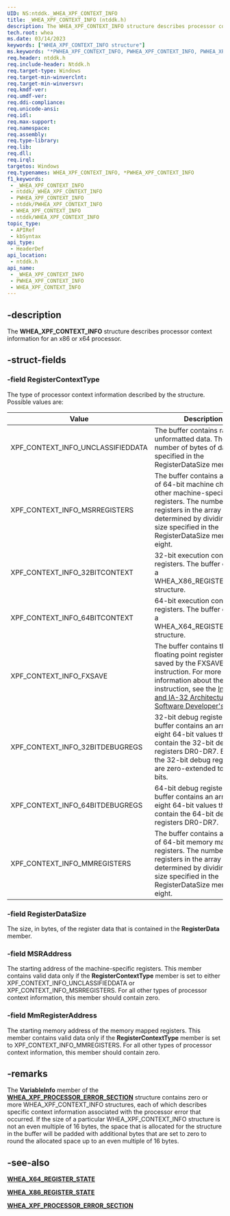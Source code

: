```yaml
---
UID: NS:ntddk._WHEA_XPF_CONTEXT_INFO
title: _WHEA_XPF_CONTEXT_INFO (ntddk.h)
description: The WHEA_XPF_CONTEXT_INFO structure describes processor context information for an x86 or x64 processor.
tech.root: whea
ms.date: 03/14/2023
keywords: ["WHEA_XPF_CONTEXT_INFO structure"]
ms.keywords: "*PWHEA_XPF_CONTEXT_INFO, PWHEA_XPF_CONTEXT_INFO, PWHEA_XPF_CONTEXT_INFO structure pointer [WHEA Drivers and Applications], WHEA_XPF_CONTEXT_INFO, WHEA_XPF_CONTEXT_INFO structure [WHEA Drivers and Applications], _WHEA_XPF_CONTEXT_INFO, ntddk/PWHEA_XPF_CONTEXT_INFO, ntddk/WHEA_XPF_CONTEXT_INFO, whea.whea_xpf_context_info, whearef_3e1bae81-9b21-4b0c-bd86-b957afb95713.xml"
req.header: ntddk.h
req.include-header: Ntddk.h
req.target-type: Windows
req.target-min-winverclnt:
req.target-min-winversvr: 
req.kmdf-ver: 
req.umdf-ver: 
req.ddi-compliance: 
req.unicode-ansi: 
req.idl: 
req.max-support: 
req.namespace: 
req.assembly: 
req.type-library: 
req.lib: 
req.dll: 
req.irql: 
targetos: Windows
req.typenames: WHEA_XPF_CONTEXT_INFO, *PWHEA_XPF_CONTEXT_INFO
f1_keywords:
 - _WHEA_XPF_CONTEXT_INFO
 - ntddk/_WHEA_XPF_CONTEXT_INFO
 - PWHEA_XPF_CONTEXT_INFO
 - ntddk/PWHEA_XPF_CONTEXT_INFO
 - WHEA_XPF_CONTEXT_INFO
 - ntddk/WHEA_XPF_CONTEXT_INFO
topic_type:
 - APIRef
 - kbSyntax
api_type:
 - HeaderDef
api_location:
 - ntddk.h
api_name:
 - _WHEA_XPF_CONTEXT_INFO
 - PWHEA_XPF_CONTEXT_INFO
 - WHEA_XPF_CONTEXT_INFO
---
```


## -description

The **WHEA_XPF_CONTEXT_INFO** structure describes processor context information for an x86 or x64 processor.

## -struct-fields

### -field RegisterContextType

The type of processor context information described by the structure. Possible values are:

|Value  |Description  |
|---------|---------|
|XPF_CONTEXT_INFO_UNCLASSIFIEDDATA     |    The buffer contains raw unformatted data. The number of bytes of data is specified in the RegisterDataSize member.     |
|XPF_CONTEXT_INFO_MSRREGISTERS     |    The buffer contains an array of 64-bit machine check and other machine-specific registers. The number of registers in the array is determined by dividing the size specified in the RegisterDataSize member by eight.     |
| XPF_CONTEXT_INFO_32BITCONTEXT  | 32-bit execution context registers. The buffer contains a WHEA_X86_REGISTER_STATE structure.  |
|  XPF_CONTEXT_INFO_64BITCONTEXT | 64-bit execution context registers. The buffer contains a WHEA_X64_REGISTER_STATE structure. |
| XPF_CONTEXT_INFO_FXSAVE  |  The buffer contains the floating point registers as saved by the FXSAVE instruction. For more information about the FXSAVE instruction, see the  [Intel 64 and IA-32 Architectures Software Developer's Manual](https://www.intel.com/content/www/us/en/developer/articles/technical/intel-sdm.html). |
|  XPF_CONTEXT_INFO_32BITDEBUGREGS | 32-bit debug registers. The buffer contains an array of eight 64-bit values that contain the 32-bit debug registers DR0-DR7. Each of the 32-bit debug registers are zero-extended to 64-bits.  |
| XPF_CONTEXT_INFO_64BITDEBUGREGS  | 64-bit debug registers. The buffer contains an array of eight 64-bit values that contain the 64-bit debug registers DR0-DR7.  |
| XPF_CONTEXT_INFO_MMREGISTERS  | The buffer contains an array of 64-bit memory mapped registers. The number of registers in the array is determined by dividing the size specified in the RegisterDataSize member by eight.  |

### -field RegisterDataSize

The size, in bytes, of the register data that is contained in the **RegisterData** member.

### -field MSRAddress

The starting address of the machine-specific registers. This member contains valid data only if the **RegisterContextType** member is set to either XPF_CONTEXT_INFO_UNCLASSIFIEDDATA or XPF_CONTEXT_INFO_MSRREGISTERS. For all other types of processor context information, this member should contain zero.

### -field MmRegisterAddress

The starting memory address of the memory mapped registers. This member contains valid data only if the **RegisterContextType** member is set to XPF_CONTEXT_INFO_MMREGISTERS. For all other types of processor context information, this member should contain zero.

## -remarks

The **VariableInfo** member of the [**WHEA_XPF_PROCESSOR_ERROR_SECTION**](/previous-versions/ff560655(v=vs.85)) structure contains zero or more WHEA_XPF_CONTEXT_INFO structures, each of which describes specific context information associated with the processor error that occurred. If the size of a particular WHEA_XPF_CONTEXT_INFO structure is not an even multiple of 16 bytes, the space that is allocated for the structure in the buffer will be padded with additional bytes that are set to zero to round the allocated space up to an even multiple of 16 bytes.

## -see-also

[**WHEA_X64_REGISTER_STATE**](/windows-hardware/drivers/ddi/ntddk/ns-ntddk-_whea_x64_register_state)

[**WHEA_X86_REGISTER_STATE**](/windows-hardware/drivers/ddi/ntddk/ns-ntddk-_whea_x86_register_state)

[**WHEA_XPF_PROCESSOR_ERROR_SECTION**](/previous-versions/ff560655(v=vs.85))
